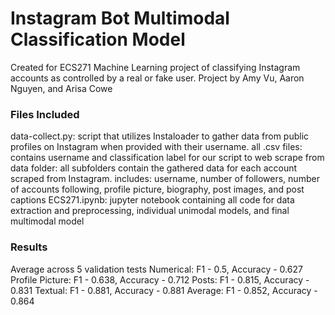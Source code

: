 # Instagram Bot Multimodal Classification Model
Created for ECS271 Machine Learning project of classifying Instagram accounts as controlled by a real or fake user.
Project by Amy Vu, Aaron Nguyen, and Arisa Cowe

### Files Included
data-collect.py: script that utilizes Instaloader to gather data from public profiles on Instagram when provided with their username.
all .csv files: contains username and classification label for our script to web scrape from
data folder: all subfolders contain the gathered data for each account scraped from Instagram. includes: username, number of followers, number of accounts following, profile picture, biography, post images, and post captions
ECS271.ipynb: jupyter notebook containing all code for data extraction and preprocessing, individual unimodal models, and final multimodal model

### Results
Average across 5 validation tests
Numerical: F1 - 0.5, Accuracy - 0.627
Profile Picture: F1 - 0.638, Accuracy - 0.712
Posts: F1 - 0.815, Accuracy - 0.831
Textual: F1 - 0.881, Accuracy - 0.881
Average: F1 - 0.852, Accuracy - 0.864

